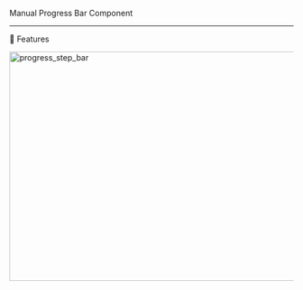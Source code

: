 Manual Progress Bar Component

---
📸 Features

<img width="778" height="406" alt="progress_step_bar" src="https://github.com/user-attachments/assets/c9f5238c-2363-4aa1-ab74-6b758478ea82" />

